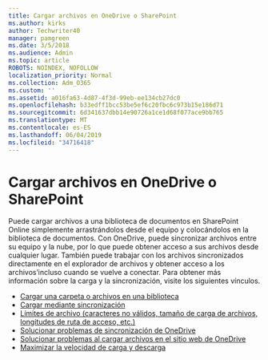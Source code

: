 ```yaml
---
title: Cargar archivos en OneDrive o SharePoint
ms.author: kirks
author: Techwriter40
manager: pamgreen
ms.date: 3/5/2018
ms.audience: Admin
ms.topic: article
ROBOTS: NOINDEX, NOFOLLOW
localization_priority: Normal
ms.collection: Adm_O365
ms.custom: ''
ms.assetid: a016fa63-4d87-4f3d-99eb-ee134cb27dc0
ms.openlocfilehash: b33edff1bcc53be5ef6c20fbc6c973b15e186d71
ms.sourcegitcommit: 6d341637dbb14e90726a1ce1d68f077ace9bb765
ms.translationtype: MT
ms.contentlocale: es-ES
ms.lasthandoff: 06/04/2019
ms.locfileid: "34716418"
---
```

# <a name="upload-files-to-onedrive-or-sharepoint"></a>Cargar archivos en OneDrive o SharePoint

<p>Puede cargar archivos a una biblioteca de documentos en SharePoint Online simplemente arrastrándolos desde el equipo y colocándolos en la biblioteca de documentos. Con OneDrive, puede sincronizar archivos entre su equipo y la nube, por lo que puede obtener acceso a sus archivos desde cualquier lugar. También puede trabajar con los archivos sincronizados directamente en el explorador de archivos y obtener acceso a los archivos&rsquo;incluso cuando se vuelve a conectar. Para obtener más información sobre la carga y la sincronización, visite los siguientes vínculos.</p> <ul> <li><a href="https://support.office.com/en-us/article/upload-a-folder-or-files-to-a-document-library-eb18fcba-c953-4d45-8d90-8da66edeacdb">Cargar una carpeta o archivos en una biblioteca</a></li> <li><a href="https://support.office.com/en-us/article/sync-files-with-the-onedrive-sync-client-in-windows-615391c4-2bd3-4aae-a42a-858262e42a49">Cargar mediante sincronización</a></li> <li><a href="https://support.office.com/en-us/article/invalid-file-names-and-file-types-in-onedrive-onedrive-for-business-and-sharepoint-64883a5d-228e-48f5-b3d2-eb39e07630fa?ui=en-US&amp;rs=en-US&amp;ad=US">Límites de archivo (caracteres no válidos, tamaño de carga de archivos, longitudes de ruta de acceso, etc.)</a></li> <li><a href="https://support.office.com/en-us/article/Fix-OneDrive-sync-problems-83ab0d8a-8400-45b0-8dcf-dc8aa8a6bcf8">Solucionar problemas de sincronización de OneDrive</a></li> <li><a href="https://support.office.com/en-us/article/Fix-problems-uploading-files-on-the-OneDrive-website-9afcc4a0-e344-4bc9-9c9d-59d3e802247e">Solucionar problemas al cargar archivos en el sitio web de OneDrive</a></li> <li><a href="https://support.office.com/en-us/article/Maximize-upload-and-download-speed-8eeadfb8-501f-406d-997b-98ab6ff67f43">Maximizar la velocidad de carga y descarga</a></li> </ul>
